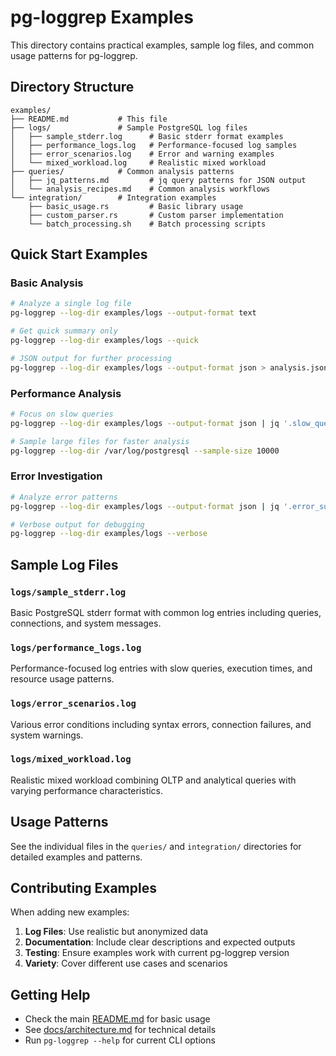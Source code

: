 # pg-loggrep Examples

This directory contains practical examples, sample log files, and common usage patterns for pg-loggrep.

## Directory Structure

```
examples/
├── README.md           # This file
├── logs/               # Sample PostgreSQL log files
│   ├── sample_stderr.log      # Basic stderr format examples
│   ├── performance_logs.log   # Performance-focused log samples
│   ├── error_scenarios.log    # Error and warning examples
│   └── mixed_workload.log     # Realistic mixed workload
├── queries/            # Common analysis patterns
│   ├── jq_patterns.md         # jq query patterns for JSON output
│   └── analysis_recipes.md    # Common analysis workflows
└── integration/        # Integration examples
    ├── basic_usage.rs         # Basic library usage
    ├── custom_parser.rs       # Custom parser implementation
    └── batch_processing.sh    # Batch processing scripts
```

## Quick Start Examples

### Basic Analysis
```bash
# Analyze a single log file
pg-loggrep --log-dir examples/logs --output-format text

# Get quick summary only
pg-loggrep --log-dir examples/logs --quick

# JSON output for further processing
pg-loggrep --log-dir examples/logs --output-format json > analysis.json
```

### Performance Analysis
```bash
# Focus on slow queries
pg-loggrep --log-dir examples/logs --output-format json | jq '.slow_queries[]'

# Sample large files for faster analysis
pg-loggrep --log-dir /var/log/postgresql --sample-size 10000
```

### Error Investigation
```bash
# Analyze error patterns
pg-loggrep --log-dir examples/logs --output-format json | jq '.error_summary'

# Verbose output for debugging
pg-loggrep --log-dir examples/logs --verbose
```

## Sample Log Files

### `logs/sample_stderr.log`
Basic PostgreSQL stderr format with common log entries including queries, connections, and system messages.

### `logs/performance_logs.log`
Performance-focused log entries with slow queries, execution times, and resource usage patterns.

### `logs/error_scenarios.log`
Various error conditions including syntax errors, connection failures, and system warnings.

### `logs/mixed_workload.log`
Realistic mixed workload combining OLTP and analytical queries with varying performance characteristics.

## Usage Patterns

See the individual files in the `queries/` and `integration/` directories for detailed examples and patterns.

## Contributing Examples

When adding new examples:

1. **Log Files**: Use realistic but anonymized data
2. **Documentation**: Include clear descriptions and expected outputs
3. **Testing**: Ensure examples work with current pg-loggrep version
4. **Variety**: Cover different use cases and scenarios

## Getting Help

- Check the main [README.md](../README.md) for basic usage
- See [docs/architecture.md](../docs/architecture.md) for technical details
- Run `pg-loggrep --help` for current CLI options
